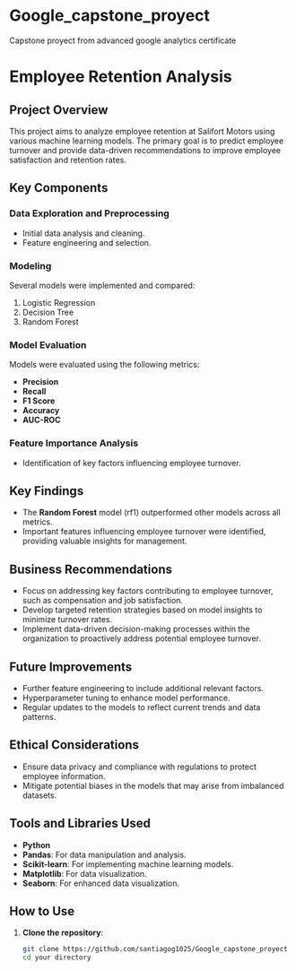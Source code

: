 # Google_capstone_proyect
Capstone proyect from advanced google analytics certificate

# Employee Retention Analysis

## Project Overview
This project aims to analyze employee retention at Salifort Motors using various machine learning models. The primary goal is to predict employee turnover and provide data-driven recommendations to improve employee satisfaction and retention rates.

## Key Components

### Data Exploration and Preprocessing
- Initial data analysis and cleaning.
- Feature engineering and selection.

### Modeling
Several models were implemented and compared:
1. Logistic Regression
2. Decision Tree
3. Random Forest

### Model Evaluation
Models were evaluated using the following metrics:
- **Precision**
- **Recall**
- **F1 Score**
- **Accuracy**
- **AUC-ROC**

### Feature Importance Analysis
- Identification of key factors influencing employee turnover.

## Key Findings
- The **Random Forest** model (rf1) outperformed other models across all metrics.
- Important features influencing employee turnover were identified, providing valuable insights for management.

## Business Recommendations
- Focus on addressing key factors contributing to employee turnover, such as compensation and job satisfaction.
- Develop targeted retention strategies based on model insights to minimize turnover rates.
- Implement data-driven decision-making processes within the organization to proactively address potential employee turnover.

## Future Improvements
- Further feature engineering to include additional relevant factors.
- Hyperparameter tuning to enhance model performance.
- Regular updates to the models to reflect current trends and data patterns.

## Ethical Considerations
- Ensure data privacy and compliance with regulations to protect employee information.
- Mitigate potential biases in the models that may arise from imbalanced datasets.

## Tools and Libraries Used
- **Python**
- **Pandas**: For data manipulation and analysis.
- **Scikit-learn**: For implementing machine learning models.
- **Matplotlib**: For data visualization.
- **Seaborn**: For enhanced data visualization.

## How to Use
1. **Clone the repository**: 
   ```bash
   git clone https://github.com/santiagog1025/Google_capstone_proyect
   cd your directory
